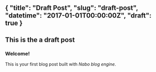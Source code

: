 {
  "title": "Draft Post",
  "slug": "draft-post",
  "datetime": "2017-01-01T00:00:00Z",
  "draft": true
}
---
This is the a draft post
---
### Welcome!

This is your first blog post built with *Nabo blog engine*.
